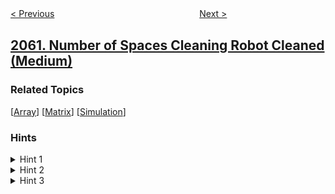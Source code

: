 <!--|This file generated by command(leetcode description); DO NOT EDIT.    |-->
<!--+----------------------------------------------------------------------+-->
<!--|@author    openset <openset.wang@gmail.com>                           |-->
<!--|@link      https://github.com/openset                                 |-->
<!--|@home      https://github.com/openset/leetcode                        |-->
<!--+----------------------------------------------------------------------+-->

[< Previous](../check-if-an-original-string-exists-given-two-encoded-strings "Check if an Original String Exists Given Two Encoded Strings")
　　　　　　　　　　　　　　　　
[Next >](../count-vowel-substrings-of-a-string "Count Vowel Substrings of a String")

## [2061. Number of Spaces Cleaning Robot Cleaned (Medium)](https://leetcode.com/problems/number-of-spaces-cleaning-robot-cleaned "")



### Related Topics
  [[Array](../../tag/array/README.md)]
  [[Matrix](../../tag/matrix/README.md)]
  [[Simulation](../../tag/simulation/README.md)]

### Hints
<details>
<summary>Hint 1</summary>
Simulate how the robot moves and keep track of how many spaces it has cleaned so far.
</details>

<details>
<summary>Hint 2</summary>
When can we stop the simulation?
</details>

<details>
<summary>Hint 3</summary>
When the robot reaches a space that it has already cleaned and is facing the same direction as before, we can stop the simulation.
</details>
